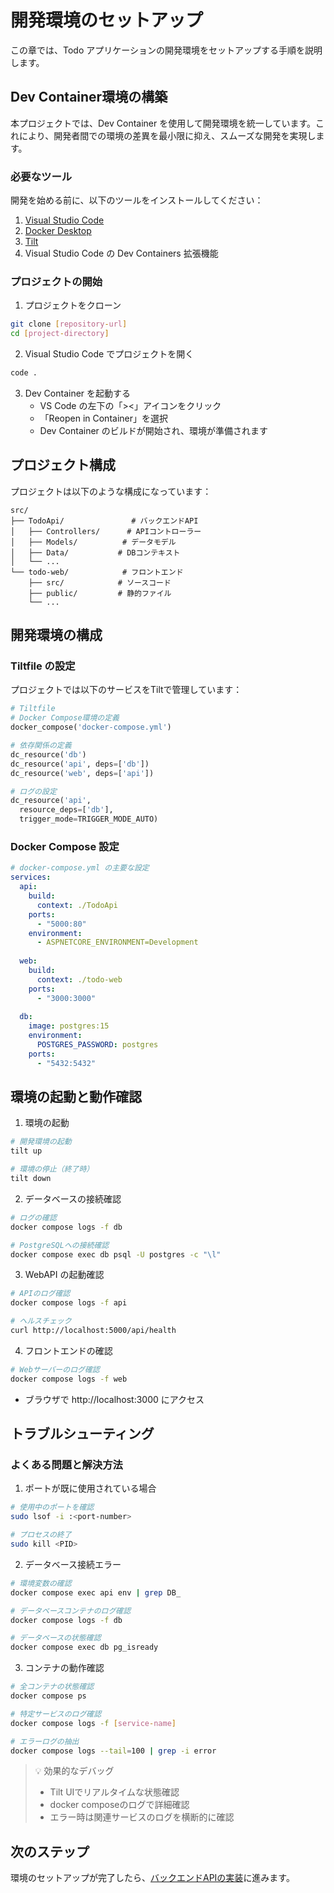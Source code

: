 # 開発環境のセットアップ

この章では、Todo アプリケーションの開発環境をセットアップする手順を説明します。

## Dev Container環境の構築

本プロジェクトでは、Dev Container を使用して開発環境を統一しています。これにより、開発者間での環境の差異を最小限に抑え、スムーズな開発を実現します。

### 必要なツール

開発を始める前に、以下のツールをインストールしてください：

1. [Visual Studio Code](https://code.visualstudio.com/)
2. [Docker Desktop](https://www.docker.com/products/docker-desktop/)
3. [Tilt](https://tilt.dev/)
4. Visual Studio Code の Dev Containers 拡張機能

### プロジェクトの開始

1. プロジェクトをクローン
```bash
git clone [repository-url]
cd [project-directory]
```

2. Visual Studio Code でプロジェクトを開く
```bash
code .
```

3. Dev Container を起動する
   - VS Code の左下の「><」アイコンをクリック
   - 「Reopen in Container」を選択
   - Dev Container のビルドが開始され、環境が準備されます

## プロジェクト構成

プロジェクトは以下のような構成になっています：

```
src/
├── TodoApi/               # バックエンドAPI
│   ├── Controllers/      # APIコントローラー
│   ├── Models/          # データモデル
│   ├── Data/           # DBコンテキスト
│   └── ...
└── todo-web/            # フロントエンド
    ├── src/            # ソースコード
    ├── public/         # 静的ファイル
    └── ...
```

## 開発環境の構成

### Tiltfile の設定

プロジェクトでは以下のサービスをTiltで管理しています：

```python
# Tiltfile
# Docker Compose環境の定義
docker_compose('docker-compose.yml')

# 依存関係の定義
dc_resource('db')
dc_resource('api', deps=['db'])
dc_resource('web', deps=['api'])

# ログの設定
dc_resource('api', 
  resource_deps=['db'],
  trigger_mode=TRIGGER_MODE_AUTO)
```

### Docker Compose 設定

```yaml
# docker-compose.yml の主要な設定
services:
  api:
    build: 
      context: ./TodoApi
    ports:
      - "5000:80"
    environment:
      - ASPNETCORE_ENVIRONMENT=Development
      
  web:
    build: 
      context: ./todo-web
    ports:
      - "3000:3000"
      
  db:
    image: postgres:15
    environment:
      POSTGRES_PASSWORD: postgres
    ports:
      - "5432:5432"
```

## 環境の起動と動作確認

1. 環境の起動
```bash
# 開発環境の起動
tilt up

# 環境の停止（終了時）
tilt down
```

2. データベースの接続確認
```bash
# ログの確認
docker compose logs -f db

# PostgreSQLへの接続確認
docker compose exec db psql -U postgres -c "\l"
```

3. WebAPI の起動確認
```bash
# APIのログ確認
docker compose logs -f api

# ヘルスチェック
curl http://localhost:5000/api/health
```

4. フロントエンドの確認
```bash
# Webサーバーのログ確認
docker compose logs -f web
```
- ブラウザで http://localhost:3000 にアクセス

## トラブルシューティング

### よくある問題と解決方法

1. ポートが既に使用されている場合
```bash
# 使用中のポートを確認
sudo lsof -i :<port-number>

# プロセスの終了
sudo kill <PID>
```

2. データベース接続エラー
```bash
# 環境変数の確認
docker compose exec api env | grep DB_

# データベースコンテナのログ確認
docker compose logs -f db

# データベースの状態確認
docker compose exec db pg_isready
```

3. コンテナの動作確認
```bash
# 全コンテナの状態確認
docker compose ps

# 特定サービスのログ確認
docker compose logs -f [service-name]

# エラーログの抽出
docker compose logs --tail=100 | grep -i error
```

> 💡 効果的なデバッグ
> - Tilt UIでリアルタイムな状態確認
> - docker composeのログで詳細確認
> - エラー時は関連サービスのログを横断的に確認

## 次のステップ

環境のセットアップが完了したら、[バックエンドAPIの実装](./02_backend_implementation.md)に進みます。
